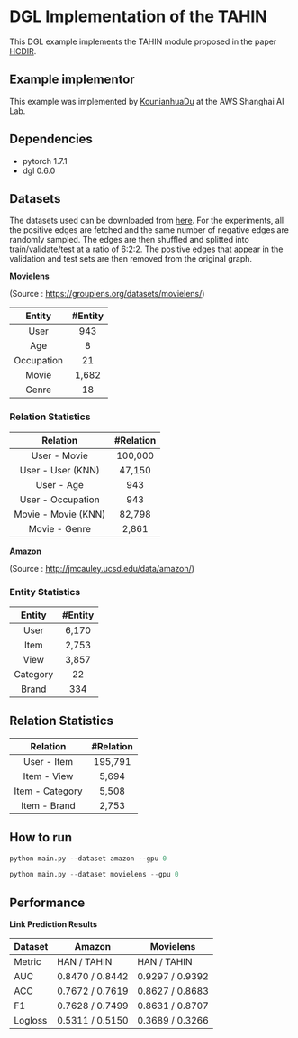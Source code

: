 # DGL Implementation of the TAHIN

This DGL example implements the TAHIN module proposed in the paper [HCDIR](https://arxiv.org/pdf/2007.15293.pdf). 

Example implementor
----------------------
This example was implemented by [KounianhuaDu](https://github.com/KounianhuaDu) at the AWS Shanghai AI Lab.

Dependencies
----------------------
- pytorch 1.7.1
- dgl 0.6.0

Datasets
---------------------------------------
The datasets used can be downloaded from [here](https://github.com/librahu/HIN-Datasets-for-Recommendation-and-Network-Embedding). For the experiments, all the positive edges are fetched and the same number of negative edges are randomly sampled. The edges are then shuffled and splitted into train/validate/test at a ratio of 6:2:2. The positive edges that appear in the validation and test sets are then removed from the original graph.

**Movielens** 

(Source : https://grouplens.org/datasets/movielens/)

| Entity         |#Entity        |
| :-------------:|:-------------:|
| User           | 943           |
| Age            | 8             |
| Occupation     | 21            |
| Movie          | 1,682         |
| Genre          | 18            |

### Relation Statistics
| Relation            |#Relation      |
| :-------------:     |:-------------:|
| User - Movie        | 100,000       |
| User - User (KNN)   | 47,150        |
| User - Age          | 943           |
| User - Occupation   | 943           |
| Movie - Movie (KNN) | 82,798        |
| Movie - Genre       | 2,861         |

**Amazon** 

(Source : http://jmcauley.ucsd.edu/data/amazon/)
### Entity Statistics
| Entity         |#Entity        |
| :-------------:|:-------------:|
| User           | 6,170         |
| Item           | 2,753         |
| View           | 3,857         |           
| Category       | 22            |
| Brand          | 334           |

## Relation Statistics
| Relation          |#Relation      |
| :-------------:   |:-------------:|
| User - Item       | 195,791       |
| Item - View       | 5,694         |
| Item - Category   | 5,508         | 
| Item - Brand      | 2,753         |

How to run
--------------------------------

```python
python main.py --dataset amazon --gpu 0
```


```python
python main.py --dataset movielens --gpu 0
```


Performance
-------------------------
**Link Prediction Results**

| Dataset |          Amazon          |         Movielens        |
|---------| ------------------------ | ------------------------ |
|  Metric |    HAN     /    TAHIN    |    HAN     /    TAHIN    |
|   AUC   |   0.8470   /   0.8442    |   0.9297   /   0.9392    |
|   ACC   |   0.7672   /   0.7619    |   0.8627   /   0.8683    |
|    F1   |   0.7628   /   0.7499    |   0.8631   /   0.8707    |
| Logloss |   0.5311   /   0.5150    |   0.3689   /   0.3266    |
